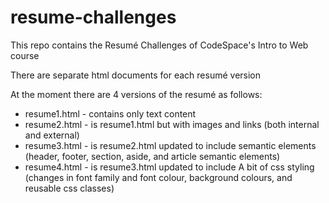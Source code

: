 # resume-challenges
This repo contains the Resumé Challenges of CodeSpace's Intro to Web course 

There are separate html documents for each resumé version

At the moment there are 4 versions of the resumé as follows:

* resume1.html - contains only text content
* resume2.html - is resume1.html but with images and links (both internal and external)
* resume3.html - is resume2.html updated to include semantic elements (header, footer, section, aside, and article semantic elements)
* resume4.html - is resume3.html updated to include A bit of css styling (changes in font family and font colour, background colours, and reusable css classes)
